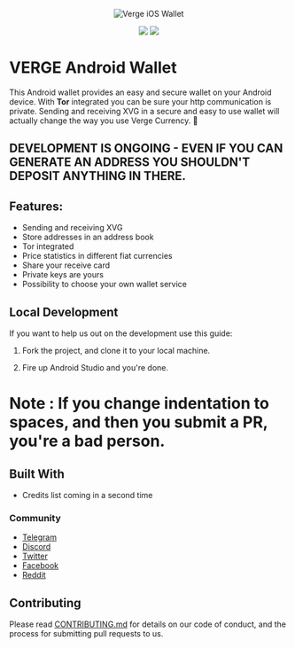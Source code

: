 <p align="center"><img src="https://raw.githubusercontent.com/vergecurrency/vIOS/master/readme-header.png" alt="Verge iOS Wallet"></p>
<p align="center">
  <img src="https://img.shields.io/badge/status-pre--alpha-lightgrey.svg">
  <img src="https://img.shields.io/badge/license-MIT-blue.svg">
</p>

#  VERGE Android Wallet

This Android wallet provides an easy and secure wallet on your Android device. With **Tor** integrated you can be sure your http communication is private. Sending and receiving XVG in a secure and easy to use wallet will actually change the way you use Verge Currency. 💪

## DEVELOPMENT IS ONGOING - EVEN IF YOU CAN GENERATE AN ADDRESS YOU SHOULDN'T DEPOSIT ANYTHING IN THERE. 

## Features:

* Sending and receiving XVG
* Store addresses in an address book
* Tor integrated
* Price statistics in different fiat currencies
* Share your receive card
* Private keys are yours
* Possibility to choose your own wallet service

## Local Development

If you want to help us out on the development use this guide:

1. Fork the project, and clone it to your local machine.

2. Fire up Android Studio and you're done. 

# Note : If you change indentation to spaces, and then you submit a PR, you're a bad person.

## Built With

* Credits list coming in a second time

### Community

* [Telegram](https://t.me/VERGExvg)
* [Discord](https://discord.gg/vergecurrency)
* [Twitter](https://www.twitter.com/vergecurrency)
* [Facebook](https://www.facebook.com/VERGEcurrency/)
* [Reddit](https://www.reddit.com/r/vergecurrency/)

## Contributing

Please read [CONTRIBUTING.md](CONTRIBUTING.md) for details on our code of conduct, and the process for submitting pull requests to us.
